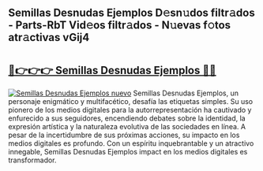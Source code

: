 ## Semillas Desnudas Ejemplos D𝚎sn𝚞dos filtr𝚊dos - Parts-RbT Vid𝚎os filtr𝚊dos - N𝚞evas f𝚘tos atr𝚊ctivas vGij4

# <h2><a href="http://mbbcyw3.tromn.icu/?c=Semillas+Desnudas+Ejemplos">🔗👉👉👉 Semillas Desnudas Ejemplos 🔗🔗</a></h2>

[![Semillas Desnudas Ejemplos nuevo](https://i.imgur.com/pEAQMta.gif)](http://mbbcyw3.tromn.icu/?c=Semillas+Desnudas+Ejemplos)
Semillas Desnudas Ejemplos, un personaje enigmático y multifacético, desafía las etiquetas simples. Su uso pionero de los medios digitales para la autorrepresentación ha cautivado y enfurecido a sus seguidores, encendiendo debates sobre la identidad, la expresión artística y la naturaleza evolutiva de las sociedades en línea. A pesar de la incertidumbre de sus próximas acciones, su impacto en los medios digitales es profundo. Con un espíritu inquebrantable y un atractivo innegable, Semillas Desnudas Ejemplos impact en los medios digitales es transformador.
